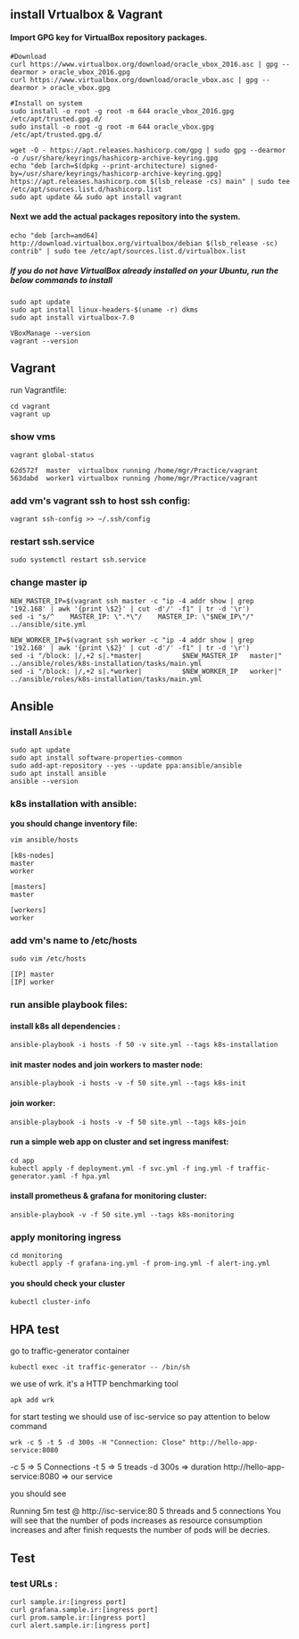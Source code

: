 ## install Vrtualbox & Vagrant

#### Import GPG key for VirtualBox repository packages.

```
#Download
curl https://www.virtualbox.org/download/oracle_vbox_2016.asc | gpg --dearmor > oracle_vbox_2016.gpg
curl https://www.virtualbox.org/download/oracle_vbox.asc | gpg --dearmor > oracle_vbox.gpg

#Install on system
sudo install -o root -g root -m 644 oracle_vbox_2016.gpg /etc/apt/trusted.gpg.d/
sudo install -o root -g root -m 644 oracle_vbox.gpg /etc/apt/trusted.gpg.d/
```

```
wget -O - https://apt.releases.hashicorp.com/gpg | sudo gpg --dearmor -o /usr/share/keyrings/hashicorp-archive-keyring.gpg
echo "deb [arch=$(dpkg --print-architecture) signed-by=/usr/share/keyrings/hashicorp-archive-keyring.gpg] https://apt.releases.hashicorp.com $(lsb_release -cs) main" | sudo tee /etc/apt/sources.list.d/hashicorp.list
sudo apt update && sudo apt install vagrant
```

#### Next we add the actual packages repository into the system.
```
echo "deb [arch=amd64] http://download.virtualbox.org/virtualbox/debian $(lsb_release -sc) contrib" | sudo tee /etc/apt/sources.list.d/virtualbox.list
```

##### If you do not have VirtualBox already installed on your Ubuntu, run the below commands to install
```
sudo apt update
sudo apt install linux-headers-$(uname -r) dkms
sudo apt install virtualbox-7.0
```

```
VBoxManage --version
vagrant --version
```


## Vagrant

run Vagrantfile:
```
cd vagrant
vagrant up
```


### show vms
```
vagrant global-status
```

```
62d572f  master  virtualbox running /home/mgr/Practice/vagrant
563dabd  worker1 virtualbox running /home/mgr/Practice/vagrant
```

### add vm's vagrant ssh to host ssh config:
```
vagrant ssh-config >> ~/.ssh/config
```

### restart ssh.service
```
sudo systemctl restart ssh.service
```
### change master ip
```
NEW_MASTER_IP=$(vagrant ssh master -c "ip -4 addr show | grep '192.168' | awk '{print \$2}' | cut -d'/' -f1" | tr -d '\r')
sed -i "s/^    MASTER_IP: \".*\"/    MASTER_IP: \"$NEW_IP\"/" ../ansible/site.yml
```

```
NEW_WORKER_IP=$(vagrant ssh worker -c "ip -4 addr show | grep '192.168' | awk '{print \$2}' | cut -d'/' -f1" | tr -d '\r')
sed -i "/block: |/,+2 s|.*master|          $NEW_MASTER_IP   master|" ../ansible/roles/k8s-installation/tasks/main.yml
sed -i "/block: |/,+2 s|.*worker|          $NEW_WORKER_IP   worker|" ../ansible/roles/k8s-installation/tasks/main.yml

```

## Ansible

### install `Ansible`

```
sudo apt update
sudo apt install software-properties-common
sudo add-apt-repository --yes --update ppa:ansible/ansible
sudo apt install ansible
ansible --version
```

### k8s installation with ansible:

**you should change inventory file:**
```
vim ansible/hosts

[k8s-nodes]
master
worker

[masters]
master

[workers]
worker
```

### add vm's name to /etc/hosts
```
sudo vim /etc/hosts

[IP] master
[IP] worker
```

### run ansible playbook files:

#### install k8s all dependencies :
```
ansible-playbook -i hosts -f 50 -v site.yml --tags k8s-installation
```

#### init master nodes and join workers to master node:

```
ansible-playbook -i hosts -v -f 50 site.yml --tags k8s-init
```

#### join worker:

```
ansible-playbook -i hosts -v -f 50 site.yml --tags k8s-join
```

#### run a simple web app on cluster and set ingress manifest:

```
cd app
kubectl apply -f deployment.yml -f svc.yml -f ing.yml -f traffic-generator.yaml -f hpa.yml
```

#### install prometheus & grafana for monitoring cluster:

```
ansible-playbook -v -f 50 site.yml --tags k8s-monitoring
```
### apply monitoring ingress
```
cd monitoring
kubectl apply -f grafana-ing.yml -f prom-ing.yml -f alert-ing.yml
```

#### you should check your cluster
```
kubectl cluster-info
```

## HPA test
go to traffic-generator container
```
kubectl exec -it traffic-generator -- /bin/sh
```
we use of wrk. it's a HTTP benchmarking tool
```
apk add wrk
```
for start testing we should use of isc-service so pay attention to below command
```
wrk -c 5 -t 5 -d 300s -H "Connection: Close" http://hello-app-service:8080
```
-c 5 => 5 Connections
-t 5 => 5 treads
-d 300s => duration
http://hello-app-service:8080 => our service

you should see

Running 5m test @ http://isc-service:80
  5 threads and 5 connections
You will see that the number of pods increases as resource consumption increases and after finish requests the number of pods will be decries.

## Test

### test URLs :
```
curl sample.ir:[ingress port]
curl grafana.sample.ir:[ingress port]
curl prom.sample.ir:[ingress port]
curl alert.sample.ir:[ingress port]
```

